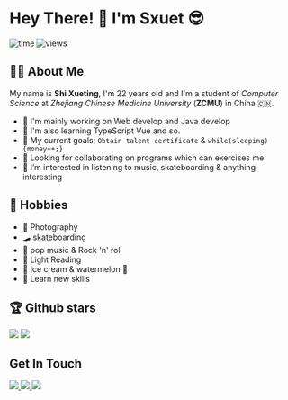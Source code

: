 <!-- 
  emoji：https://github.com/ikatyang/emoji-cheat-sheet/blob/master/README.md 
  profile：https://github.com/antonkomarev/github-profile-views-counter
  readme-stats：https://github.com/anuraghazra/github-readme-stats
-->
# Hey There! :wave: I'm Sxuet :sunglasses:
![time](https://badgen.net/https/cal-badge-icd0onfvrxx6.runkit.sh/Asia/Shanghai?color=2E67D3)
![views](https://komarev.com/ghpvc/?username=1065464173&color=ff69b4)

## :pouting_woman:  About Me

My name is **Shi Xueting**, I'm 22 years old and I'm a student of *Computer Science* at *Zhejiang Chinese Medicine University* (**ZCMU**) in China :cn:.

*  :muscle: I'm mainly working on Web develop and Java develop
*  :rocket: I'm also learning TypeScript Vue and so.
*  :tada: My current goals: `Obtain talent certificate` & `while(sleeping){money++;}`
*  :beers: Looking for collaborating on programs which can exercises me
*  :full_moon_with_face: I’m interested in listening to music, skateboarding & anything interesting

## :rainbow: Hobbies

* :night_with_stars: Photography
* :skateboard: skateboarding
* :guitar: pop music & Rock 'n' roll
* :book: Light Reading 
* :shaved_ice: Ice cream & watermelon :tongue:
* :star2: Learn new skills

## :trophy: Github stars

<div> <!-- align="center"-->
  <img  src="https://github-readme-stats.vercel.app/api?username=1065464173&show_icons=true&icon_color=CE1D2D&text_color=718096&bg_color=ffffff&hide_title=true" />
  <img src="https://github-readme-stats.vercel.app/api/top-langs/?username=1065464173&layout=compact" />
</div>

##  Get In Touch

<!-- My Blog -->

<a href="https://sxuet.top/" target="_blank"> 
<img src="https://img.shields.io/badge/Blog-Sxuet%20House-red">
</a>

<!-- Github -->
<a href="https://github.com/1065464173" target="_blank"> 
<img src="https://img.shields.io/badge/Github-1065464173-%2324292F">
</a>

<!-- Gitee -->
<a href="https://gitee.com/sxuet" target="_blank"> 
<img src="https://img.shields.io/badge/Gitee-sxuet-%23C71D23">
</a>

